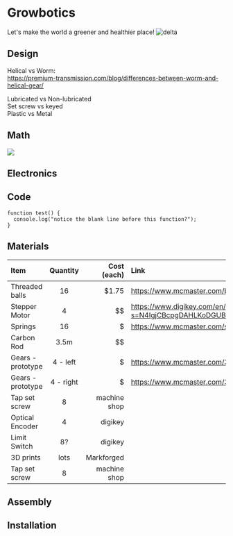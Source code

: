 # Growbotics
Let's make the world a greener and healthier place!
![delta](https://user-images.githubusercontent.com/83112082/158495623-3ea8e271-a757-4633-aa96-0498f6b3723a.png)

## Design
Helical vs Worm:\
https://premium-transmission.com/blog/differences-between-worm-and-helical-gear/

Lubricated vs Non-lubricated\
Set screw vs keyed\
Plastic vs Metal

## Math
<img src="https://render.githubusercontent.com/render/math?math=e^{i \pi} = -1">

## Electronics

## Code
```
function test() {
  console.log("notice the blank line before this function?");
}
```


## Materials
| Item         | Quantity       | Cost (each)          | Link |
| :---         |     :---:      |          ---: | :--- |
| Threaded balls   | 16     | $1.75    | https://www.mcmaster.com/balls/threaded-hole-ball-knobs-6/  |
| Stepper Motor     | 4       | $$     | https://www.digikey.com/en/products/detail/sanyo-denki-sanmotion-products/SH1603-5240/13533529?s=N4IgjCBcpgDAHLKoDGUBmBDANgZwKYA0IA9lANrjwDsALBALrEAOALlCAMqsBOAlgDsA5iAC%2BxAExTayEGkhY8RUhRC1YSJiDYcAIiQCuAI2z4xxALQTZ83geVlIlAKwgG4kBYBsNqHYeqAMxuoh7WTiC4rPjMzPg8IUA     |
| Springs    | 16       | $      | https://www.mcmaster.com/springs/spring-type~extension/system-of-measurement~metric/     |
| Carbon Rod     | 3.5m       | $$      |      |
| Gears - prototype    | 4 - left       | $      | https://www.mcmaster.com/3598N276/     |
| Gears - prototype    | 4 - right      | $      | https://www.mcmaster.com/3598N299/     |
| Tap set screw     | 8       | machine shop      |      |
| Optical Encoder     | 4       | digikey      |      |
| Limit Switch     | 8?       | digikey      |      |
| 3D prints     | lots       | Markforged      |      |
| Tap set screw     | 8       | machine shop      |      |

## Assembly

## Installation
